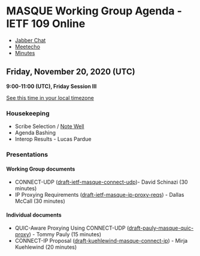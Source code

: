 # MASQUE Working Group Agenda - IETF 109 Online

* [Jabber Chat](xmpp:masque@jabber.ietf.org?join)
* [Meetecho](https://meetings.conf.meetecho.com/ietf109/?group=masque&short=&item=1)
* [Minutes](https://codimd.ietf.org/notes-ietf-109-masque)

## Friday, November 20, 2020 (UTC)
**9:00-11:00 (UTC), Friday Session III**

[See this time in your local timezone](https://www.timeanddate.com/worldclock/fixedtime.html?msg=MASQUE+-+IETF+109&iso=20201120T09&p1=1440&ah=2)

### Housekeeping

* Scribe Selection / [Note Well](https://www.ietf.org/about/note-well.html)
* Agenda Bashing
* Interop Results - Lucas Pardue

### Presentations

#### Working Group documents

* CONNECT-UDP ([draft-ietf-masque-connect-udp](https://datatracker.ietf.org/doc/draft-ietf-masque-connect-udp/))- David Schinazi (30 minutes)
* IP Proxying Requirements ([draft-ietf-masque-ip-proxy-reqs](https://datatracker.ietf.org/doc/draft-ietf-masque-ip-proxy-reqs/)) - Dallas McCall (30 minutes)

#### Individual documents

* QUIC-Aware Proxying Using CONNECT-UDP ([draft-pauly-masque-quic-proxy](https://datatracker.ietf.org/doc/draft-pauly-masque-quic-proxy/)) - Tommy Pauly (15 minutes)
* CONNECT-IP Proposal ([draft-kuehlewind-masque-connect-ip](https://datatracker.ietf.org/doc/draft-kuehlewind-masque-connect-ip/)) - Mirja Kuehlewind (20 minutes)